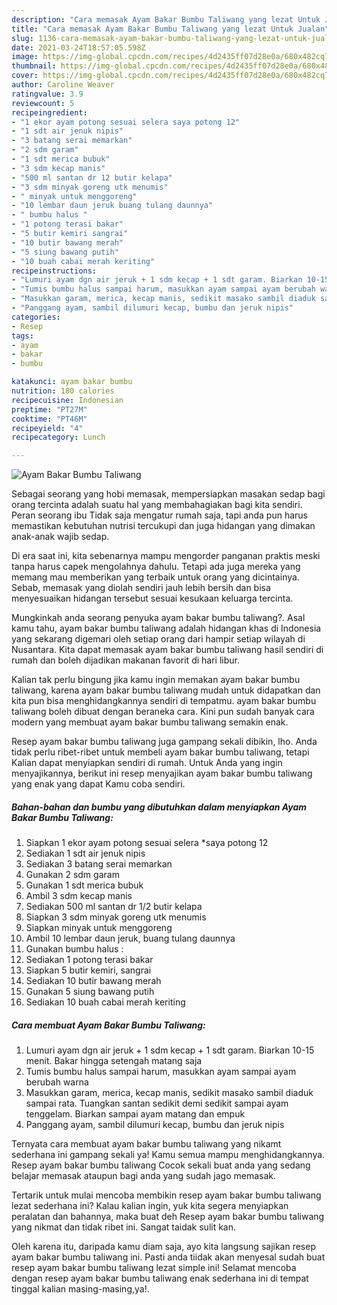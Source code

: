 ```yaml
---
description: "Cara memasak Ayam Bakar Bumbu Taliwang yang lezat Untuk Jualan"
title: "Cara memasak Ayam Bakar Bumbu Taliwang yang lezat Untuk Jualan"
slug: 1136-cara-memasak-ayam-bakar-bumbu-taliwang-yang-lezat-untuk-jualan
date: 2021-03-24T18:57:05.598Z
image: https://img-global.cpcdn.com/recipes/4d2435ff07d28e0a/680x482cq70/ayam-bakar-bumbu-taliwang-foto-resep-utama.jpg
thumbnail: https://img-global.cpcdn.com/recipes/4d2435ff07d28e0a/680x482cq70/ayam-bakar-bumbu-taliwang-foto-resep-utama.jpg
cover: https://img-global.cpcdn.com/recipes/4d2435ff07d28e0a/680x482cq70/ayam-bakar-bumbu-taliwang-foto-resep-utama.jpg
author: Caroline Weaver
ratingvalue: 3.9
reviewcount: 5
recipeingredient:
- "1 ekor ayam potong sesuai selera saya potong 12"
- "1 sdt air jenuk nipis"
- "3 batang serai memarkan"
- "2 sdm garam"
- "1 sdt merica bubuk"
- "3 sdm kecap manis"
- "500 ml santan dr 12 butir kelapa"
- "3 sdm minyak goreng utk menumis"
- " minyak untuk menggoreng"
- "10 lembar daun jeruk buang tulang daunnya"
- " bumbu halus "
- "1 potong terasi bakar"
- "5 butir kemiri sangrai"
- "10 butir bawang merah"
- "5 siung bawang putih"
- "10 buah cabai merah keriting"
recipeinstructions:
- "Lumuri ayam dgn air jeruk + 1 sdm kecap + 1 sdt garam. Biarkan 10-15 menit. Bakar hingga setengah matang saja"
- "Tumis bumbu halus sampai harum, masukkan ayam sampai ayam berubah warna"
- "Masukkan garam, merica, kecap manis, sedikit masako sambil diaduk sampai rata. Tuangkan santan sedikit demi sedikit sampai ayam tenggelam. Biarkan sampai ayam matang dan empuk"
- "Panggang ayam, sambil dilumuri kecap, bumbu dan jeruk nipis"
categories:
- Resep
tags:
- ayam
- bakar
- bumbu

katakunci: ayam bakar bumbu 
nutrition: 180 calories
recipecuisine: Indonesian
preptime: "PT27M"
cooktime: "PT46M"
recipeyield: "4"
recipecategory: Lunch

---
```



![Ayam Bakar Bumbu Taliwang](https://img-global.cpcdn.com/recipes/4d2435ff07d28e0a/680x482cq70/ayam-bakar-bumbu-taliwang-foto-resep-utama.jpg)

Sebagai seorang yang hobi memasak, mempersiapkan masakan sedap bagi orang tercinta adalah suatu hal yang membahagiakan bagi kita sendiri. Peran seorang ibu Tidak saja mengatur rumah saja, tapi anda pun harus memastikan kebutuhan nutrisi tercukupi dan juga hidangan yang dimakan anak-anak wajib sedap.

Di era  saat ini, kita sebenarnya mampu mengorder panganan praktis meski tanpa harus capek mengolahnya dahulu. Tetapi ada juga mereka yang memang mau memberikan yang terbaik untuk orang yang dicintainya. Sebab, memasak yang diolah sendiri jauh lebih bersih dan bisa menyesuaikan hidangan tersebut sesuai kesukaan keluarga tercinta. 



Mungkinkah anda seorang penyuka ayam bakar bumbu taliwang?. Asal kamu tahu, ayam bakar bumbu taliwang adalah hidangan khas di Indonesia yang sekarang digemari oleh setiap orang dari hampir setiap wilayah di Nusantara. Kita dapat memasak ayam bakar bumbu taliwang hasil sendiri di rumah dan boleh dijadikan makanan favorit di hari libur.

Kalian tak perlu bingung jika kamu ingin memakan ayam bakar bumbu taliwang, karena ayam bakar bumbu taliwang mudah untuk didapatkan dan kita pun bisa menghidangkannya sendiri di tempatmu. ayam bakar bumbu taliwang boleh dibuat dengan beraneka cara. Kini pun sudah banyak cara modern yang membuat ayam bakar bumbu taliwang semakin enak.

Resep ayam bakar bumbu taliwang juga gampang sekali dibikin, lho. Anda tidak perlu ribet-ribet untuk membeli ayam bakar bumbu taliwang, tetapi Kalian dapat menyiapkan sendiri di rumah. Untuk Anda yang ingin menyajikannya, berikut ini resep menyajikan ayam bakar bumbu taliwang yang enak yang dapat Kamu coba sendiri.

<!--inarticleads1-->

##### Bahan-bahan dan bumbu yang dibutuhkan dalam menyiapkan Ayam Bakar Bumbu Taliwang:

1. Siapkan 1 ekor ayam potong sesuai selera *saya potong 12
1. Sediakan 1 sdt air jenuk nipis
1. Sediakan 3 batang serai memarkan
1. Gunakan 2 sdm garam
1. Gunakan 1 sdt merica bubuk
1. Ambil 3 sdm kecap manis
1. Sediakan 500 ml santan dr 1/2 butir kelapa
1. Siapkan 3 sdm minyak goreng utk menumis
1. Siapkan  minyak untuk menggoreng
1. Ambil 10 lembar daun jeruk, buang tulang daunnya
1. Gunakan  bumbu halus :
1. Sediakan 1 potong terasi bakar
1. Siapkan 5 butir kemiri, sangrai
1. Sediakan 10 butir bawang merah
1. Gunakan 5 siung bawang putih
1. Sediakan 10 buah cabai merah keriting




<!--inarticleads2-->

##### Cara membuat Ayam Bakar Bumbu Taliwang:

1. Lumuri ayam dgn air jeruk + 1 sdm kecap + 1 sdt garam. Biarkan 10-15 menit. Bakar hingga setengah matang saja
1. Tumis bumbu halus sampai harum, masukkan ayam sampai ayam berubah warna
1. Masukkan garam, merica, kecap manis, sedikit masako sambil diaduk sampai rata. Tuangkan santan sedikit demi sedikit sampai ayam tenggelam. Biarkan sampai ayam matang dan empuk
1. Panggang ayam, sambil dilumuri kecap, bumbu dan jeruk nipis




Ternyata cara membuat ayam bakar bumbu taliwang yang nikamt sederhana ini gampang sekali ya! Kamu semua mampu menghidangkannya. Resep ayam bakar bumbu taliwang Cocok sekali buat anda yang sedang belajar memasak ataupun bagi anda yang sudah jago memasak.

Tertarik untuk mulai mencoba membikin resep ayam bakar bumbu taliwang lezat sederhana ini? Kalau kalian ingin, yuk kita segera menyiapkan peralatan dan bahannya, maka buat deh Resep ayam bakar bumbu taliwang yang nikmat dan tidak ribet ini. Sangat taidak sulit kan. 

Oleh karena itu, daripada kamu diam saja, ayo kita langsung sajikan resep ayam bakar bumbu taliwang ini. Pasti anda tiidak akan menyesal sudah buat resep ayam bakar bumbu taliwang lezat simple ini! Selamat mencoba dengan resep ayam bakar bumbu taliwang enak sederhana ini di tempat tinggal kalian masing-masing,ya!.

